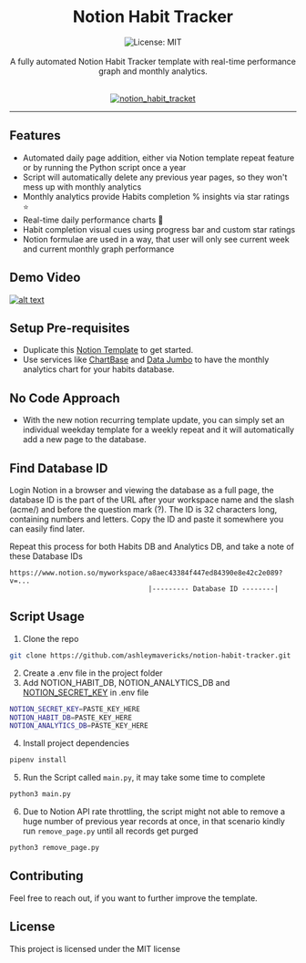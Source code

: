 <div align="center">
<h1 align="center">Notion Habit Tracker</h1>
<img alt="License: MIT" src="https://img.shields.io/badge/License-MIT-blue.svg"/><br><br>
A fully automated Notion Habit Tracker template with real-time performance graph and monthly analytics.<br><br>
  
[![notion_habit_tracket](/assets/notion_habit_tracker_public_page.png)](https://ashleymavericks.gumroad.com/l/notion-habit-tracker)
</div>

***
## Features
- Automated daily page addition, either via Notion template repeat feature or by running the Python script once a year
- Script will automatically delete any previous year pages, so they won't mess up with monthly analytics
- Monthly analytics provide Habits completion % insights via star ratings ⭐️
- Real-time daily performance charts 🚀
- Habit completion visual cues using progress bar and custom star ratings
- Notion formulae are used in a way, that user will only see current week and current monthly graph performance

## Demo Video
[![alt text](https://img.youtube.com/vi/tDbUbqv4S0c/0.jpg)](https://www.youtube.com/watch?v=tDbUbqv4S0c)

## Setup Pre-requisites
- Duplicate this [Notion Template](https://ashleymavericks.gumroad.com/l/notion-habit-tracker) to get started.
- Use services like [ChartBase](https://www.chartbase.so/) and [Data Jumbo](https://www.datajumbo.co/) to have the monthly analytics chart for your habits database.

## No Code Approach
- With the new notion recurring template update, you can simply set an individual weekday template for a weekly repeat and it will automatically add a new page to the database.

## Find Database ID
Login Notion in a browser and viewing the database as a full page, the database ID is the part of the URL after your workspace name and the slash (acme/) and before the question mark (?). The ID is 32 characters long, containing numbers and letters. Copy the ID and paste it somewhere you can easily find later.

Repeat this process for both Habits DB and Analytics DB, and take a note of these Database IDs

```
https://www.notion.so/myworkspace/a8aec43384f447ed84390e8e42c2e089?v=...
                                  |--------- Database ID --------|
```

## Script Usage
1. Clone the repo
```bash
git clone https://github.com/ashleymavericks/notion-habit-tracker.git
```
2. Create a .env file in the project folder
3. Add NOTION_HABIT_DB, NOTION_ANALYTICS_DB and [NOTION_SECRET_KEY](https://syncwith.com/p/notion-api-key-qrsJHMnH5LuHUjDqvZnmWC) in .env file
```bash
NOTION_SECRET_KEY=PASTE_KEY_HERE
NOTION_HABIT_DB=PASTE_KEY_HERE
NOTION_ANALYTICS_DB=PASTE_KEY_HERE
```
4. Install project dependencies
```bash
pipenv install
```
5. Run the Script called `main.py`, it may take some time to complete
```bash
python3 main.py
```
6. Due to Notion API rate throttling, the script might not able to remove a huge number of previous year records at once, in that scenario kindly run `remove_page.py` until all records get purged
```bash
python3 remove_page.py
```

## Contributing
Feel free to reach out, if you want to further improve the template.

## License
This project is licensed under the MIT license
